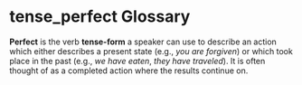 # tense_perfect Glossary
**Perfect** is the verb **tense-form** a speaker can use to describe an action which either describes a present state (e.g., *you are forgiven*) or which took place in the past (e.g., *we have eaten*, *they have traveled*). It is often thought of as a completed action where the results continue on.

